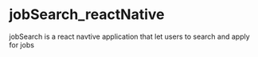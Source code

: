 # jobSearch_reactNative
jobSearch is a react navtive application that let users to search and apply for jobs 
